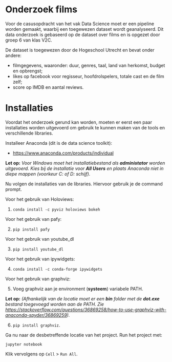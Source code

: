 # Onderzoek films
Voor de casusopdracht van het vak Data Science moet er een pipeline worden gemaakt, waarbij een toegewezen dataset wordt geanalyseerd. Dit data onderzoek is gebaseerd op de dataset over films en is opgezet door groep 6 van klas V2C. 

De dataset is toegewezen door de Hogeschool Utrecht en bevat onder andere:
* filmgegevens, waaronder: duur, genres, taal, land van herkomst, budget en opbrengst;
* likes op facebook voor regisseur, hoofdrolspelers, totale cast en de film zelf;
* score op IMDB en aantal reviews.

# Installaties
Voordat het onderzoek gerund kan worden, moeten er eerst een paar installaties worden uitgevoerd om gebruik te kunnen maken van de tools en verschillende libraries.

Installeer Anaconda (dit is de data science toolkit):
* https://www.anaconda.com/products/individual

**Let op:** *Voor Windows moet het installatiebestand als **administator** worden uitgevoerd. Kies bij de installatie voor **All Users** en plaats Anaconda niet in diepe mappen (voorkeur C: of D: schijf).*

Nu volgen de installaties van de libraries. Hiervoor gebruik je de command prompt.

Voor het gebruik van Holoviews:

1. `conda install -c pyviz holoviews bokeh`

Voor het gebruik van pafy:

2. `pip install pafy`

Voor het gebruik van youtube_dl

3. `pip install youtube_dl`

Voor het gebruik van ipywidgets:

4. `conda install -c conda-forge ipywidgets`

Voor het gebruik van graphviz:

5. Voeg graphviz aan je environment (**systeem**) variabele PATH. 

**Let op:** *(Afhankelijk van de locatie moet er een **bin** folder met de **dot.exe** bestand toegevoegd worden aan de PATH.
Zie https://stackoverflow.com/questions/36869258/how-to-use-graphviz-with-anaconda-spyder/36869259).*

6. `pip install graphviz`.

Ga nu naar de desbetreffende locatie van het project. Run het project met: 

`jupyter notebook`

Klik vervolgens op `Cell` > `Run All`.
